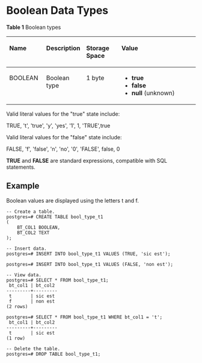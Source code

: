 # Boolean Data Types<a name="EN-US_TOPIC_0242370413"></a>

**Table  1**  Boolean types

<a name="en-us_topic_0237121929_en-us_topic_0059777457_en-us_topic_0058966282_table40398258"></a>
<table><thead align="left"><tr id="en-us_topic_0237121929_en-us_topic_0059777457_en-us_topic_0058966282_row60544059"><th class="cellrowborder" valign="top" width="19.57%" id="mcps1.2.5.1.1"><p id="en-us_topic_0237121929_en-us_topic_0059777457_en-us_topic_0058966282_p5121737"><a name="en-us_topic_0237121929_en-us_topic_0059777457_en-us_topic_0058966282_p5121737"></a><a name="en-us_topic_0237121929_en-us_topic_0059777457_en-us_topic_0058966282_p5121737"></a>Name</p>
</th>
<th class="cellrowborder" valign="top" width="20.06%" id="mcps1.2.5.1.2"><p id="en-us_topic_0237121929_en-us_topic_0059777457_en-us_topic_0058966282_p12207556"><a name="en-us_topic_0237121929_en-us_topic_0059777457_en-us_topic_0058966282_p12207556"></a><a name="en-us_topic_0237121929_en-us_topic_0059777457_en-us_topic_0058966282_p12207556"></a>Description</p>
</th>
<th class="cellrowborder" valign="top" width="18.75%" id="mcps1.2.5.1.3"><p id="en-us_topic_0237121929_en-us_topic_0059777457_en-us_topic_0058966282_p49287955"><a name="en-us_topic_0237121929_en-us_topic_0059777457_en-us_topic_0058966282_p49287955"></a><a name="en-us_topic_0237121929_en-us_topic_0059777457_en-us_topic_0058966282_p49287955"></a>Storage Space</p>
</th>
<th class="cellrowborder" valign="top" width="41.620000000000005%" id="mcps1.2.5.1.4"><p id="en-us_topic_0237121929_en-us_topic_0059777457_en-us_topic_0058966282_p32901407"><a name="en-us_topic_0237121929_en-us_topic_0059777457_en-us_topic_0058966282_p32901407"></a><a name="en-us_topic_0237121929_en-us_topic_0059777457_en-us_topic_0058966282_p32901407"></a>Value</p>
</th>
</tr>
</thead>
<tbody><tr id="en-us_topic_0237121929_en-us_topic_0059777457_en-us_topic_0058966282_row47768271"><td class="cellrowborder" valign="top" width="19.57%" headers="mcps1.2.5.1.1 "><p id="en-us_topic_0237121929_en-us_topic_0059777457_a998a9cb45d8e437eb998c73a5b117196"><a name="en-us_topic_0237121929_en-us_topic_0059777457_a998a9cb45d8e437eb998c73a5b117196"></a><a name="en-us_topic_0237121929_en-us_topic_0059777457_a998a9cb45d8e437eb998c73a5b117196"></a>BOOLEAN</p>
</td>
<td class="cellrowborder" valign="top" width="20.06%" headers="mcps1.2.5.1.2 "><p id="en-us_topic_0237121929_en-us_topic_0059777457_a454c7aa819094ea4be4f562e95c8a869"><a name="en-us_topic_0237121929_en-us_topic_0059777457_a454c7aa819094ea4be4f562e95c8a869"></a><a name="en-us_topic_0237121929_en-us_topic_0059777457_a454c7aa819094ea4be4f562e95c8a869"></a>Boolean type</p>
</td>
<td class="cellrowborder" valign="top" width="18.75%" headers="mcps1.2.5.1.3 "><p id="en-us_topic_0237121929_en-us_topic_0059777457_a657053800f60463cac779db77b251280"><a name="en-us_topic_0237121929_en-us_topic_0059777457_a657053800f60463cac779db77b251280"></a><a name="en-us_topic_0237121929_en-us_topic_0059777457_a657053800f60463cac779db77b251280"></a>1 byte</p>
</td>
<td class="cellrowborder" valign="top" width="41.620000000000005%" headers="mcps1.2.5.1.4 "><a name="en-us_topic_0237121929_en-us_topic_0059777457_u9c74570c04154fa4b6fa198db2044bdc"></a><a name="en-us_topic_0237121929_en-us_topic_0059777457_u9c74570c04154fa4b6fa198db2044bdc"></a><ul id="en-us_topic_0237121929_en-us_topic_0059777457_u9c74570c04154fa4b6fa198db2044bdc"><li><strong id="b1579485817576"><a name="b1579485817576"></a><a name="b1579485817576"></a>true</strong></li><li><strong id="b198811802581"><a name="b198811802581"></a><a name="b198811802581"></a>false</strong></li><li><strong id="b842352706113458"><a name="b842352706113458"></a><a name="b842352706113458"></a>null</strong> (unknown)</li></ul>
</td>
</tr>
</tbody>
</table>

Valid literal values for the "true" state include:

TRUE, 't', 'true', 'y', 'yes', '1', 1, 'TRUE',true

Valid literal values for the "false" state include:

FALSE, 'f', 'false', 'n', 'no', '0', 'FALSE', false, 0

**TRUE**  and  **FALSE**  are standard expressions, compatible with SQL statements.

## Example<a name="en-us_topic_0237121929_en-us_topic_0059777457_s2cf0ef56c49a4e58b4a2e5507196b56f"></a>

Boolean values are displayed using the letters t and f.

```
-- Create a table.
postgres=# CREATE TABLE bool_type_t1  
(
    BT_COL1 BOOLEAN,
    BT_COL2 TEXT
);

-- Insert data.
postgres=# INSERT INTO bool_type_t1 VALUES (TRUE, 'sic est');

postgres=# INSERT INTO bool_type_t1 VALUES (FALSE, 'non est');

-- View data.
postgres=# SELECT * FROM bool_type_t1;
 bt_col1 | bt_col2 
---------+---------
 t       | sic est
 f       | non est
(2 rows)

postgres=# SELECT * FROM bool_type_t1 WHERE bt_col1 = 't';
 bt_col1 | bt_col2 
---------+---------
 t       | sic est
(1 row)

-- Delete the table.
postgres=# DROP TABLE bool_type_t1;
```

